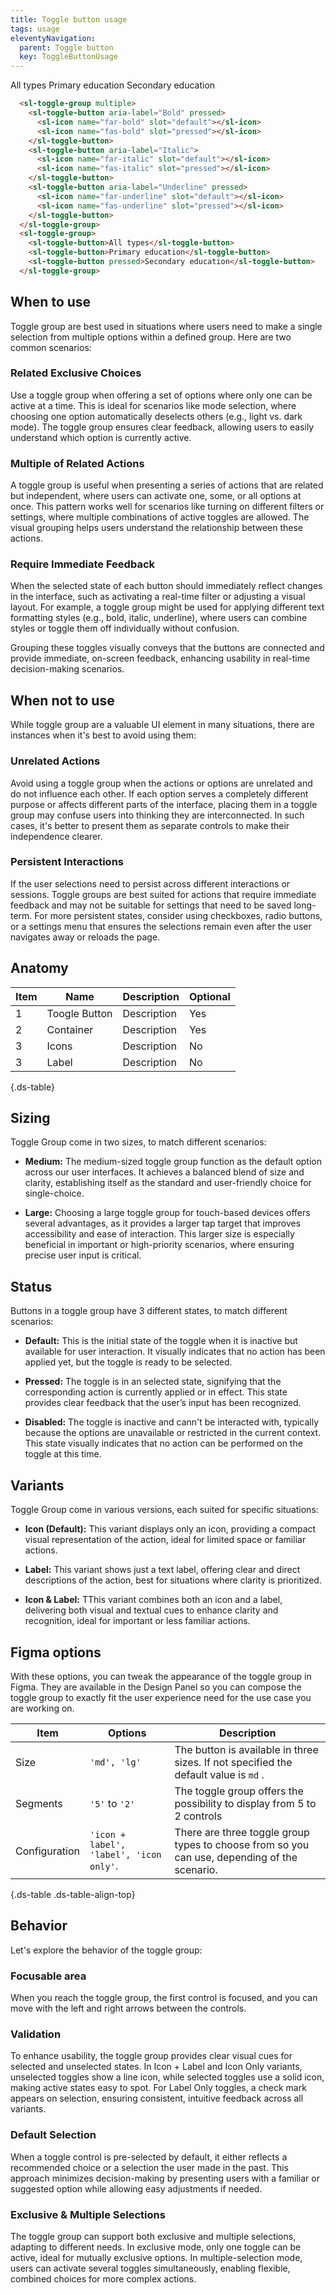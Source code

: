 ```yaml
---
title: Toggle button usage
tags: usage
eleventyNavigation:
  parent: Toggle button
  key: ToggleButtonUsage
---
```


<section>

<div class="ds-example" style="flex-direction: column; gap: 2rem;">
<sl-toggle-group multiple>
<sl-toggle-button aria-label="Bold" pressed>
<sl-icon name="far-bold" slot="default"></sl-icon>
<sl-icon name="fas-bold" slot="pressed"></sl-icon>
</sl-toggle-button>
<sl-toggle-button aria-label="Italic">
<sl-icon name="far-italic" slot="default"></sl-icon>
<sl-icon name="fas-italic" slot="pressed"></sl-icon>
</sl-toggle-button>
<sl-toggle-button aria-label="Underline" pressed>
<sl-icon name="far-underline" slot="default"></sl-icon>
<sl-icon name="fas-underline" slot="pressed"></sl-icon>
</sl-toggle-button>
</sl-toggle-group>
<sl-toggle-group>
  <sl-toggle-button>All types</sl-toggle-button>
  <sl-toggle-button>Primary education</sl-toggle-button>
  <sl-toggle-button pressed>Secondary education</sl-toggle-button>
</sl-toggle-group>
</div>

<div class="ds-code">

  ```html
    <sl-toggle-group multiple>
      <sl-toggle-button aria-label="Bold" pressed>
        <sl-icon name="far-bold" slot="default"></sl-icon>
        <sl-icon name="fas-bold" slot="pressed"></sl-icon>
      </sl-toggle-button>
      <sl-toggle-button aria-label="Italic">
        <sl-icon name="far-italic" slot="default"></sl-icon>
        <sl-icon name="fas-italic" slot="pressed"></sl-icon>
      </sl-toggle-button>
      <sl-toggle-button aria-label="Underline" pressed>
        <sl-icon name="far-underline" slot="default"></sl-icon>
        <sl-icon name="fas-underline" slot="pressed"></sl-icon>
      </sl-toggle-button>
    </sl-toggle-group>
    <sl-toggle-group>
      <sl-toggle-button>All types</sl-toggle-button>
      <sl-toggle-button>Primary education</sl-toggle-button>
      <sl-toggle-button pressed>Secondary education</sl-toggle-button>
    </sl-toggle-group>
  ```

</div>

</section>

<section>

## When to use
Toggle group are best used in situations where users need to make a single selection from multiple options within a defined group. Here are two common scenarios:

### Related Exclusive Choices
Use a toggle group when offering a set of options where only one can be active at a time. This is ideal for scenarios like mode selection, where choosing one option automatically deselects others (e.g., light vs. dark mode). The toggle group ensures clear feedback, allowing users to easily understand which option is currently active.

### Multiple of Related Actions
A toggle group is useful when presenting a series of actions that are related but independent, where users can activate one, some, or all options at once. This pattern works well for scenarios like turning on different filters or settings, where multiple combinations of active toggles are allowed. The visual grouping helps users understand the relationship between these actions.

### Require Immediate Feedback
When the selected state of each button should immediately reflect changes in the interface, such as activating a real-time filter or adjusting a visual layout. For example, a toggle group might be used for applying different text formatting styles (e.g., bold, italic, underline), where users can combine styles or toggle them off individually without confusion.

Grouping these toggles visually conveys that the buttons are connected and provide immediate, on-screen feedback, enhancing usability in real-time decision-making scenarios.

</section>

<section>

## When not to use

While toggle group are a valuable UI element in many situations, there are instances when it's best to avoid using them:

### Unrelated Actions
Avoid using a toggle group when the actions or options are unrelated and do not influence each other. If each option serves a completely different purpose or affects different parts of the interface, placing them in a toggle group may confuse users into thinking they are interconnected. In such cases, it's better to present them as separate controls to make their independence clearer.

### Persistent Interactions
If the user selections need to persist across different interactions or sessions. Toggle groups are best suited for actions that require immediate feedback and may not be suitable for settings that need to be saved long-term. For more persistent states, consider using checkboxes, radio buttons, or a settings menu that ensures the selections remain even after the user navigates away or reloads the page.

</section>

<section>

## Anatomy

|Item|Name| Description | Optional|
|-|-|-|-|
|1|Toogle Button |Description |Yes|
|2|Container |Description |Yes|
|3|Icons |Description |No|
|3|Label |Description |No|

{.ds-table}

</section>

<section>

## Sizing

Toggle Group come in two sizes, to match different scenarios:

- **Medium:** The medium-sized toggle group function as the default option across our user interfaces. It achieves a balanced blend of size and clarity, establishing itself as the standard and user-friendly choice for single-choice.

- **Large:** Choosing a large toggle group for touch-based devices offers several advantages, as it provides a larger tap target that improves accessibility and ease of interaction. This larger size is especially beneficial in important or high-priority scenarios, where ensuring precise user input is critical.

</section>

<section>

## Status

Buttons in a toggle group have 3 different states, to match different scenarios:

- **Default:** This is the initial state of the toggle when it is inactive but available for user interaction. It visually indicates that no action has been applied yet, but the toggle is ready to be selected.

- **Pressed:** The toggle is in an selected state, signifying that the corresponding action is currently applied or in effect. This state provides clear feedback that the user’s input has been recognized.

- **Disabled:** The toggle is inactive and cann't be interacted with, typically because the options are unavailable or restricted in the current context. This state visually indicates that no action can be performed on the toggle at this time.

</section>

<section>

## Variants

Toggle Group come in various versions, each suited for specific situations:

- **Icon (Default):** This variant displays only an icon, providing a compact visual representation of the action, ideal for limited space or familiar actions.

- **Label:** This variant shows just a text label, offering clear and direct descriptions of the action, best for situations where clarity is prioritized.

- **Icon & Label:** TThis variant combines both an icon and a label, delivering both visual and textual cues to enhance clarity and recognition, ideal for important or less familiar actions.

</section>

<section>

## Figma options

With these options, you can tweak the appearance of the toggle group in Figma. They are available in the Design Panel so you can compose the toggle group to exactly fit the user experience need for the use case you are working on.

|Item|Options|Description|
|-|-|-|
|Size|`'md', 'lg'`|The button is available in three sizes. If not specified the default value is `md` .|
|Segments|`'5'` to `'2'`|The toggle group offers the possibility to display from 5 to 2 controls|
|Configuration|`'icon + label', 'label', 'icon only'`.|There are three toggle group types to choose from so you can use, depending of the scenario. |

{.ds-table .ds-table-align-top}

</section>

<section>

## Behavior
Let's explore the behavior of the toggle group:

### Focusable area
When you reach the toggle group, the first control is focused, and you can move with the left and right arrows between the controls. 

### Validation
To enhance usability, the toggle group provides clear visual cues for selected and unselected states. In Icon + Label and Icon Only variants, unselected toggles show a line icon, while selected toggles use a solid icon, making active states easy to spot. For Label Only toggles, a check mark appears on selection, ensuring consistent, intuitive feedback across all variants.

### Default Selection
When a toggle control is pre-selected by default, it either reflects a recommended choice or a selection the user made in the past. This approach minimizes decision-making by presenting users with a familiar or suggested option while allowing easy adjustments if needed.

### Exclusive & Multiple Selections
The toggle group can support both exclusive and multiple selections, adapting to different needs. In exclusive mode, only one toggle can be active, ideal for mutually exclusive options. In multiple-selection mode, users can activate several toggles simultaneously, enabling flexible, combined choices for more complex actions.

</section>
